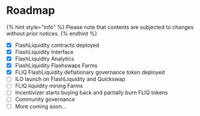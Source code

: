 # Roadmap

{% hint style="info" %}
Please note that contents are subjected to changes without prior notices.
{% endhint %}

* [x] FlashLiquidity contracts deployed
* [x] FlashLiquidity Interface
* [x] FlashLiquidity Analytics
* [x] FlashLiquidity Flashswaps Farms
* [x] FLIQ FlashLiquidity deflationary governance token deployed
* [ ] ILO launch on FlashLiquidity and Quickswap
* [ ] FLIQ liquidity mining Farms
* [ ] Incentivizer starts buying back and partially burn FLIQ tokens
* [ ] Community governance
* [ ] More coming soon...
